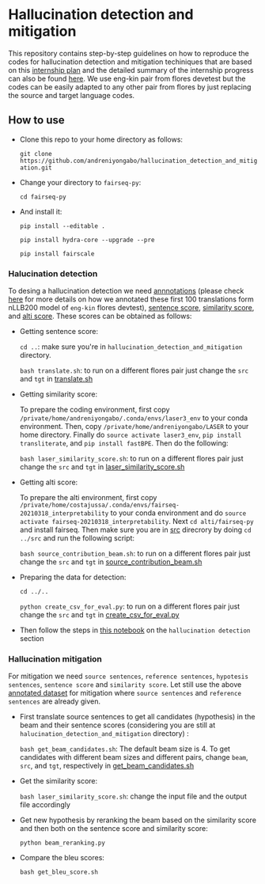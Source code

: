 # Hallucination detection and mitigation
This repository contains step-by-step guidelines on how to reproduce the codes for hallucination detection and mitigation techiniques that are based on this [internship plan](https://docs.google.com/document/d/1VGA763JBhVghCJYH2LNtkqBc3Wg9Msl4E_SLXV8ZtXA/edit) and the detailed summary of the internship progress can also be found [here](https://docs.google.com/document/d/1gg0HHv-YTs-MRpxZrei0oECJih0tg4129-9p721cONs/edit#). We use eng-kin pair from flores devetest but the codes can be easily adapted to any other pair from flores by just replacing the source and target language codes.

## How to use
- Clone this repo to your home directory as follows:
  
  `git clone https://github.com/andreniyongabo/hallucination_detection_and_mitigation.git`
- Change your directory to `fairseq-py`:
  
  `cd fairseq-py`
- And install it:
  
  `pip install --editable .`
  
  `pip install hydra-core --upgrade --pre`
  
  `pip install fairscale`

### Halucination detection
To desing a hallucination detection we need [annnotations](https://github.com/andreniyongabo/hallucination_detection_and_mitigation/blob/main/translations/flores_test/eng-kin/output_first_100.annotation) (please check [here](https://docs.google.com/spreadsheets/d/1QGTc-H5-hXnh3W1dbaVQq5xn25jFO9fmypcmE67buho/edit#gid=0) for more details on how we annotated these first 100 translations form nLLB200 model of `eng-kin` flores devtest), [sentence score](https://github.com/andreniyongabo/hallucination_detection_and_mitigation/blob/main/translations/flores_test/eng-kin/output.sent_score), [similarity score](https://github.com/andreniyongabo/hallucination_detection_and_mitigation/blob/main/translations/flores_test/eng-kin/output.laser_score), and [alti score](https://github.com/andreniyongabo/hallucination_detection_and_mitigation/blob/main/translations/flores_test/eng-kin/output_translated.alti_score). These scores can be obtained as follows:

- Getting sentence score:
  
  `cd ..`: make sure you're in `hallucination_detection_and_mitigation` directory.
  
  `bash translate.sh`: to run on a different flores pair just change the `src` and `tgt` in [translate.sh](https://github.com/andreniyongabo/hallucination_detection_and_mitigation/blob/main/translate.sh)
  
- Getting similarity score:
  
  To prepare the coding environment, first copy `/private/home/andreniyongabo/.conda/envs/laser3_env` to your conda environment. Then, copy `/private/home/andreniyongabo/LASER` to your home directory. Finally do `source activate laser3_env`, `pip install transliterate`, and `pip install fastBPE`. Then do the following:
  
  `bash laser_similarity_score.sh`: to run on a different flores pair just change the `src` and `tgt` in [laser_similarity_score.sh](https://github.com/andreniyongabo/hallucination_detection_and_mitigation/blob/main/laser_similarity_score.sh)
  
- Getting alti score:

  To prepare the alti environment, first copy `/private/home/costajussa/.conda/envs/fairseq-20210318_interpretability` to your conda environment and do `source activate fairseq-20210318_interpretability`. Next `cd alti/fairseq-py` and install fairseq. Then make sure you are in [src](https://github.com/andreniyongabo/hallucination_detection_and_mitigation/tree/main/alti/src) direcrory by doing `cd ../src` and run the following script:
  
  `bash source_contribution_beam.sh`: to run on a different flores pair just change the `src` and `tgt` in [source_contribution_beam.sh](https://github.com/andreniyongabo/hallucination_detection_and_mitigation/blob/main/alti/src/source_contribution_beam.sh)
  
- Preparing the data for detection:

  `cd ../..`
  
  `python create_csv_for_eval.py`: to run on a different flores pair just change the `src` and `tgt` in [create_csv_for_eval.py](https://github.com/andreniyongabo/hallucination_detection_and_mitigation/blob/main/create_csv_for_eval.py)

- Then follow the steps in [this notebook](https://github.com/andreniyongabo/hallucination_detection_and_mitigation/blob/main/detection_and_mitigation_evaluation.ipynb) on the `hallucination detection` section
### Hallucination mitigation
For mitigation we need `source sentences`, `reference sentences`, `hypotesis sentences`, `sentence score` and `similarity score`. Let still use the above [annotated dataset](https://docs.google.com/spreadsheets/d/1MoG7WJNnDlO-C4-HQ-SPxEjO7IKGRAcD3pjs5gpXQA4/edit?usp=sharing) for mitigation where `source sentences` and `reference sentences` are already given.
- First translate source sentences to get all candidates (hypothesis) in the beam and their sentence scores (considering you are still at `halucination_detection_and_mitigation` directory) :
  
  `bash get_beam_candidates.sh`: The default beam size is 4. To get candidates with different beam sizes and different pairs, change `beam`, `src`, and `tgt`, respectively in [get_beam_candidates.sh](https://github.com/andreniyongabo/hallucination_detection_and_mitigation/blob/main/get_beam_candidates.sh)
  
- Get the similarity score:

  `bash laser_similarity_score.sh`: change the input file and the output file accordingly
  
- Get new hypothesis by reranking the beam based on the similarity score and then both on the sentence score and similarity score:

  `python beam_reranking.py`
  
- Compare the bleu scores:
  
  `bash get_bleu_score.sh`
  
